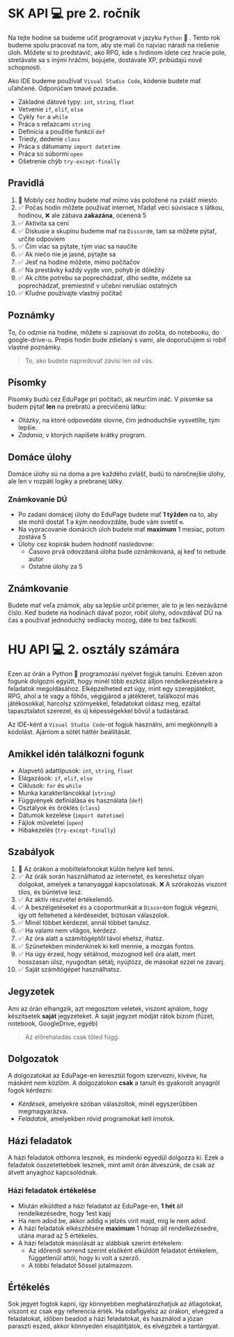 # SK API :computer: pre 2. ročník 

Na tejte hodine sa budeme učiť programovat v jazyku `Python` :snake: . Tento rok budeme spolu pracovať na tom, aby ste mali čo najviac náradí na riešenie úloh. Môžete si to predstavič, ako RPG, kde s hrdinom idete cez hracie pole, stretávate sa s inými hráčmi, bojujete, dostávate XP, pribúdajú nové schopnosti.

Ako IDE budeme používať `Visual Studio Code`, kódenie budete mať uľahčené. Odporúčam tmavé pozadie. 
- Základné dátové typy: `int`, `string`, `float`
- Vetvenie `if`, `elif`, `else`
- Cykly `for` a `while`
- Práca s reťazcami `string`
- Definícia a použitie funkcií `def`
- Triedy, dedenie `class`
- Práca s dátumamy `import datetime`
- Práca so súbormi `open`
- Ošetrenie chýb `try-except-finally`
  
## Pravidlá
1. :no_mobile_phones: Mobily cez hodiny budete mať mimo vás položené na zvlášť miesto
2. ✅ Počas hodín môžete používať internet, hľadať veci súvisiace s látkou, hodinou, ❌ ale zábava **zakazána**, ocenená 5
3. ✅ Aktivita sa cení 
4. ✅ Diskusie a skupinu budeme mať na `Discord`e, tam sa môžete pýtať, určite odpoviem
5. ✅ Čím viac sa pýtate, tým viac sa naučíte 
6. ✅ Ak niečo nie je jasné, pýtajte sa
7. ✅ Jesť na hodine môžete, mimo počítačov
8. ✅ Na prestávky každý vyjde von, pohyb je dôležitý
9. ✅ Ak cítite potrebu sa poprechádzať, dlho sedíte, môžete sa poprechádzať, premiestniť v učebni nerušiac ostatných
10. ✅ Kľudne používajte vlastný počítač

## Poznámky
To, čo odznie na hodine, môžete si zapisovat do zošita, do notebooku, do google-drive-u. Prepis hodín bude zdielaný s vami, ale doporučujem si robiť vlastné poznámky. 

> To, ako budete napredovať závisí len od vás.

## Písomky
Písomky budú cez EduPage pri počítači, ak neurčím ináč. V písomke sa budem pýtať **len** na prebratú a precvičenú látku:
- *Otázky*, na ktoré odpovedáte slovne, čím jednoduchšie vysvetlíte, tým lepšie. 
- *Zadania*, v ktorých napíšete krátky program.

## Domáce úlohy
Domáce úlohy sú na doma a pre každého zvlášť, budú to náročnejšie úlohy, ale len v rozpätí logiky a prebranej látky. 

### Známkovanie DÚ
- Po zadaní domácej úlohy do EduPage budete mať **1 týžden** na to, aby ste mohli dostať 1 a kým neodovzdáte, bude vám svietiť `m`.
- Na vypracovanie domácich úloh budete mať **maximum** 1 mesiac, potom zostáva 5
- Úlohy cez kopirák budem hodnotiť nasledovne:
  - Časovo prvá odovzdaná úloha bude oznámkovaná, aj keď to nebude autor
  - Ostatné úlohy za 5

## Známkovanie
Budete mať veľa známok, aby sa lepšie určil priemer, ale to je len nezáväzné číslo. Keď budete na hodinách dávať pozor, robiť úlohy, odovzdávať DÚ na čas a používať jednoduchý sedliacky mozog, dáte to bez ťažkostí. 


# HU API :computer: 2. osztály számára 

Ezen az órán a Python :snake: programozási nyelvet fogjuk tanulni. Ezéven azon fogunk dolgozni együtt, hogy minél több eszköz álljon rendelkezésetekre a feladatok megoldásához. Elképzelheted ezt úgy, mint egy szerepjátékot, RPG, ahol a te vagy a főhős, végigjárod a játékteret, találkozol más játékosokkal, harcolsz szörnyekkel, feladatokat oldasz meg, ezáltal tapasztalatot szerezel, és új képességekkel bővül a tudástárad.

Az IDE-ként a `Visual Studio Code`-ot fogjuk használni, ami megkönnyíti a kódolást. Ajánlom a sötét háttér beállítását.

## Amikkel idén találkozni fogunk

- Alapvető adattípusok: `int`, `string`, `float`
- Elágazások: `if`, `elif`, `else`
- Ciklusok: `for` és `while`
- Munka karakterláncokkal (`string`)
- Függvények definiálása és használata (`def`)
- Osztályok és öröklés (`class`)
- Dátumok kezelése (`import datetime`)
- Fájlok műveletei (`open`)
- Hibakezelés (`try-except-finally`)

## Szabályok
1. :no_mobile_phones: Az órákon a mobiltelefonokat külön helyre kell tenni.
2. ✅ Az órák során használhatod az internetet, és kereshetsz olyan dolgokat, amelyek a tananyaggal kapcsolatosak. ❌ A szórakozás viszont tilos, és büntetve lesz.
3. ✅ Az aktív részvétel értékelendő.
4. ✅ A beszélgetéseket és a csoportmunkát a `Discord`on fogjuk végezni, így ott felteheted a kérdéseidet, biztosan válaszolok.
5. ✅ Minél többet kérdezel, annál többet tanulsz.
6. ✅ Ha valami nem világos, kérdezz.
7. ✅ Az óra alatt a számítógéptől távol ehetsz, ihatsz.
8. ✅ Szünetekben mindenkinek ki kell mennie, a mozgás fontos.
9. ✅ Ha úgy érzed, hogy sétálnod, mozognod kell óra alatt, mert hosszasan ülsz, nyugodtan sétálj, nyújtózz, de másokat ezzel ne zavarj.
10. ✅ Saját számítógépet használhatsz.

## Jegyzetek
Ami az órán elhangzik, azt megosztom veletek, viszont ajnálom, hogy készítsetek **saját** jegyzeteket. A saját jegyzet módját rátok bízom (füzet, notebook, GoogleDrive, egyéb)

> Az előrehaladás csak tőled függ.

## Dolgozatok
A dolgozatokat az EduPage-en keresztül fogom szervezni, kivéve, ha másként nem közlöm. A dolgozatokon **csak** a tanult és gyakorolt anyagról fogok kérdezni:
- *Kérdések*, amelyekre szóban válaszoltok, minél egyszerűbben megmagyarázva.
- *Feladatok*, amelyekben rövid programokat kell írnotok.

## Házi feladatok
A házi feladatok otthonra lesznek, és mindenki egyedül dolgozza ki. Ezek a feladatok összetettebbek lesznek, mint amit órán átveszünk, de csak az átvett anyaghoz kapcsolódnak.

### Házi feladatok értékelése
- Miután elküldted a házi feladatot az EduPage-en, **1 hét** áll rendelkezésedre, hogy 1est kapj
- Ha nem adod be, akkor addig `m` jelzés virít majd, míg le nem adod.
- A házi feladatok elkészítésére **maximum** 1 hónap áll rendelkezésedre, utána marad az 5 értékelés.
- A házi feladatok másolását az alábbiak szerint értékelem:
  - Az időrendi sorrend szerint elsőként elküldött feladatot értékelem, függetlenül attól, hogy ki volt a szerző.
  - A többi feladatot 5össel jutalmazom.

## Értékelés
Sok jegyet fogtok kapni, így könnyebben meghatározhatjuk az átlagotokat, viszont ez csak egy referencia érték. Ha odafigyelsz az órákon, elvégzed a feladatokat, időben beadod a házi feladatokat, és használod a józan paraszti eszed, akkor könnyedén elsajátítjátok, és elvégzitek a tantárgyat.
